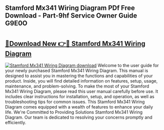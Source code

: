 ## Stamford Mx341 Wiring Diagram PDf Free Download - Part-9hf Service Owner Guide G9E0O

# <h2><a href="http://dfsu7i.blite.top/?on=Stamford+Mx341+Wiring+Diagram">🔗Download New 👉🔴 Stamford Mx341 Wiring Diagram</a></h2>

[![Stamford Mx341 Wiring Diagram download](https://i.imgur.com/lujVjoI.png)](http://dfsu7i.blite.top/?on=Stamford+Mx341+Wiring+Diagram)
Welcome to the user guide for your newly purchased Stamford Mx341 Wiring Diagram. This manual is designed to assist you in mastering the functions and capabilities of your product. Inside, you will find detailed information on features, setup, usage, maintenance, and problem-solving. To make the most of your Stamford Mx341 Wiring Diagram, please read this user manual carefully before use. It includes clear instructions for installation, setup, and operation, as well as troubleshooting tips for common issues. This Stamford Mx341 Wiring Diagram comes equipped with a wealth of features to enhance your daily life. We're Committed to Providing Solutions Stamford Mx341 Wiring Diagram. Our team is dedicated to resolving your concerns promptly and efficiently.
